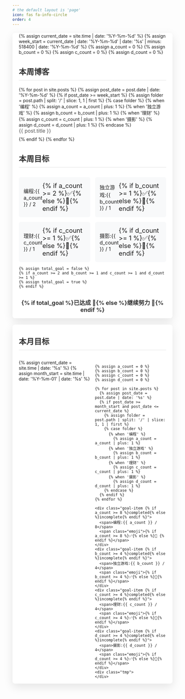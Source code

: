 ```yaml
---
# the default layout is 'page'
icon: fas fa-info-circle
order: 4
---
```

<style>
  .weekly-summary {
    font-family: -apple-system, BlinkMacSystemFont, 'Segoe UI', Roboto, Oxygen, Ubuntu, Cantarell, 'Open Sans', 'Helvetica Neue', sans-serif;
    margin: 20px auto;
    padding: 1px 20px;
    background-color: #ffffff;
    box-shadow: 0 10px 30px rgba(0,0,0,0.1);
    border-radius: 8px;
  }
  .weekly-summary h2 {
    font-size: 24px;
    color: #333;
    margin-bottom: 20px;
    border-bottom: 2px solid #eee;
    padding-bottom: 10px;
  }
  .weekly-summary ul {
    list-style-type: none;
    padding-left: 0;
  }
  .weekly-summary li {
    margin-bottom: 8px;
    font-size: 16px;
    color: #555;
  }
   .goal-summary {
    display: grid;
    grid-template-columns: repeat(2, minmax(200px, 1fr)); /* 修改为每行展示2个项目 */
    gap: 15px;
    margin-top: 30px;
  }
  .goal-item {
    padding: 15px;
    background-color: #f8f9fa;
    border-radius: 6px;
    font-size: 16px;
    display: flex;
    justify-content: space-between;
    align-items: center;
  }
  .goal-item.completed {
    background-color: #e8f5e9;
  }
  .emoji {
    font-size: 20px;
  }
  .total-goal {
    margin-top: 30px;
    margin-bottom: 15px;
    text-align: center;
    font-size: 18px;
    font-weight: bold;
    color: #333;
  }
</style>

<div class="weekly-summary">
  {% assign current_date = site.time | date: '%Y-%m-%d' %}
  {% assign week_start = current_date | date: '%Y-%m-%d' | date: '%s' | minus: 518400 | date: '%Y-%m-%d' %}
  {% assign a_count = 0 %}
  {% assign b_count = 0 %}
  {% assign c_count = 0 %}
  {% assign d_count = 0 %}
  
  <h2>本周博客</h2>
  <ul>
  {% for post in site.posts %}
    {% assign post_date = post.date | date: '%Y-%m-%d' %}
    {% if post_date >= week_start %}
      {% assign folder = post.path | split: '/' | slice: 1, 1 | first %}
      {% case folder %}
        {% when '编程' %}
          {% assign a_count = a_count | plus: 1 %}
        {% when '独立游戏' %}
          {% assign b_count = b_count | plus: 1 %}
        {% when '理财' %}
          {% assign c_count = c_count | plus: 1 %}
        {% when '摄影' %}
          {% assign d_count = d_count | plus: 1 %}
      {% endcase %}
      <li>{{ post.title }}</li>
    {% endif %}
  {% endfor %}
  </ul>
  
  <h2>本周目标</h2>
  <div class="goal-summary">
    <div class="goal-item {% if a_count >= 2 %}completed{% endif %}">
      <span>编程:{{ a_count }} / 2</span>
      <span class="emoji">{% if a_count >= 2 %}✅{% else %}🔲{% endif %}</span>
    </div>
    <div class="goal-item {% if b_count >= 1 %}completed{% endif %}">
      <span>独立游戏:{{ b_count }} / 1</span>
      <span class="emoji">{% if b_count >= 1 %}✅{% else %}🔲{% endif %}</span>
    </div>
    <div class="goal-item {% if c_count >= 1 %}completed{% endif %}">
      <span>理财:{{ c_count }} / 1</span>
      <span class="emoji">{% if c_count >= 1 %}✅{% else %}🔲{% endif %}</span>
    </div>
    <div class="goal-item {% if d_count >= 1 %}completed{% endif %}">
      <span>摄影:{{ d_count }} / 1</span>
      <span class="emoji">{% if d_count >= 1 %}✅{% else %}🔲{% endif %}</span>
    </div>
  </div>
  
    {% assign total_goal = false %}
    {% if a_count >= 2 and b_count >= 1 and c_count >= 1 and d_count >= 1 %}
    {% assign total_goal = true %}
    {% endif %}
  <div class="total-goal">
    {% if total_goal %}已达成 🎉{% else %}继续努力 💪{% endif %}
  </div>
</div>

<style>
  .monthly-summary {
    font-family: -apple-system, BlinkMacSystemFont, 'Segoe UI', Roboto, Oxygen, Ubuntu, Cantarell, 'Open Sans', 'Helvetica Neue', sans-serif;
    margin: 20px auto;
    padding: 1px 20px;
    background-color: #ffffff;
    box-shadow: 0 10px 30px rgba(0,0,0,0.1);
    border-radius: 8px;
  }
  .monthly-summary h2 {
    font-size: 24px;
    color: #333;
    margin-bottom: 20px;
    border-bottom: 2px solid #eee;
    padding-bottom: 10px;
  }
  .goal-summary {
    display: grid;
     grid-template-columns: repeat(2, minmax(200px, 1fr)); /* 修改为每行展示2个项目 */
    gap: 15px;
  }
  .goal-item {
    background-color: #f8f9fa;
    border-radius: 6px;
    padding: 15px;
    font-size: 16px;
    display: flex;
    justify-content: space-between;
    align-items: center;
  }
  .goal-item.completed {
    background-color: #e8f5e9;
  }
  .goal-item.incomplete {
    background-color: #f8f9fa;
  }
  .emoji {
    font-size: 20px;
  }
  .tmp {
    margin-top: 30px;
    margin-bottom: 5px;
  }
</style>

<div class="monthly-summary">
  <h2>本月目标</h2>
  <div class="goal-summary">
    {% assign current_date = site.time | date: '%s' %}
    {% assign month_start = site.time | date: '%Y-%m-01' | date: '%s' %}
    
    {% assign a_count = 0 %}
    {% assign b_count = 0 %}
    {% assign c_count = 0 %}
    {% assign d_count = 0 %}
    
    {% for post in site.posts %}
      {% assign post_date = post.date | date: '%s' %}
      {% if post_date >= month_start and post_date <= current_date %}
        {% assign folder = post.path | split: '/' | slice: 1, 1 | first %}
        {% case folder %}
          {% when '编程' %}
            {% assign a_count = a_count | plus: 1 %}
          {% when '独立游戏' %}
            {% assign b_count = b_count | plus: 1 %}
          {% when '理财' %}
            {% assign c_count = c_count | plus: 1 %}
          {% when '摄影' %}
            {% assign d_count = d_count | plus: 1 %}
        {% endcase %}
      {% endif %}
    {% endfor %}
    
    <div class="goal-item {% if a_count >= 8 %}completed{% else %}incomplete{% endif %}">
      <span>编程:{{ a_count }} / 8</span>
      <span class="emoji">{% if a_count >= 8 %}✅{% else %}🔲 {% endif %}</span>
    </div>
    <div class="goal-item {% if b_count >= 4 %}completed{% else %}incomplete{% endif %}">
      <span>独立游戏:{{ b_count }} / 4</span>
      <span class="emoji">{% if b_count >= 4 %}✅{% else %}🔲{% endif %}</span>
    </div>
    <div class="goal-item {% if c_count >= 4 %}completed{% else %}incomplete{% endif %}">
      <span>理财:{{ c_count }} / 4</span>
      <span class="emoji">{% if c_count >= 4 %}✅{% else %}🔲{% endif %}</span>
    </div>
    <div class="goal-item {% if d_count >= 4 %}completed{% else %}incomplete{% endif %}">
      <span>摄影:{{ d_count }} / 4</span>
      <span class="emoji">{% if d_count >= 4 %}✅{% else %}🔲{% endif %}</span>
    </div>
    <div class="tmp">
    </div>
  </div>
</div>